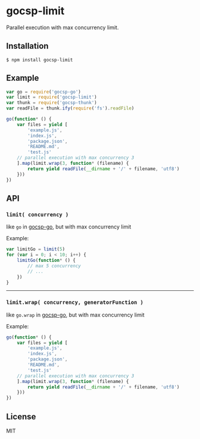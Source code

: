 
# gocsp-limit

Parallel execution with max concurrency limit.

## Installation

```
$ npm install gocsp-limit
```

## Example

```js
var go = require('gocsp-go')
var limit = require('gocsp-limit')
var thunk = require('gocsp-thunk')
var readFile = thunk.ify(require('fs').readFile)

go(function* () {
    var files = yield [
        'example.js',
        'index.js',
        'package.json',
        'README.md',
        'test.js'
    // parallel execution with max concurrency 3
    ].map(limit.wrap(3, function* (filename) {
        return yield readFile(__dirname + '/' + filename, 'utf8')
    }))
})
```

## API
### `limit( concurrency )`

like `go` in [gocsp-go](), but with max concurrency limit

Example:
```js
var limitGo = limit(5)
for (var i = 0; i < 10; i++) {
    limitGo(function* () {
        // max 5 concurrency
        // ...
    })
}
```
---
### `limit.wrap( concurrency, generatorFunction )`

like `go.wrap` in [gocsp-go](), but with max concurrency limit

Example:
```js
go(function* () {
    var files = yield [
        'example.js',
        'index.js',
        'package.json',
        'README.md',
        'test.js'
    // parallel execution with max concurrency 3
    ].map(limit.wrap(3, function* (filename) {
        return yield readFile(__dirname + '/' + filename, 'utf8')
    }))
})
```
## License

MIT
